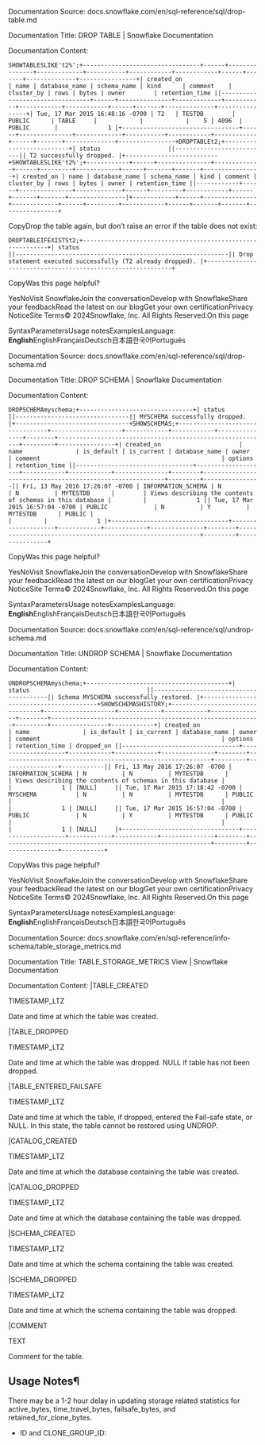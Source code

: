 Documentation Source:
docs.snowflake.com/en/sql-reference/sql/drop-table.md

Documentation Title:
DROP TABLE | Snowflake Documentation

Documentation Content:
```
SHOWTABLESLIKE't2%';+---------------------------------+------+---------------+-------------+-----------+------------+------------+------+-------+--------------+----------------+| created_on                      | name | database_name | schema_name | kind      | comment    | cluster_by | rows | bytes | owner        | retention_time ||---------------------------------+------+---------------+-------------+-----------+------------+------------+------+-------+--------------+----------------+| Tue, 17 Mar 2015 16:48:16 -0700 | T2   | TESTDB        | PUBLIC      | TABLE     |            |            |    5 | 4096  | PUBLIC       |              1 |+---------------------------------+------+---------------+-------------+-----------+------------+------------+------+-------+--------------+----------------+DROPTABLEt2;+--------------------------+| status                   ||--------------------------|| T2 successfully dropped. |+--------------------------+SHOWTABLESLIKE't2%';+------------+------+---------------+-------------+------+---------+------------+------+-------+-------+----------------+| created_on | name | database_name | schema_name | kind | comment | cluster_by | rows | bytes | owner | retention_time ||------------+------+---------------+-------------+------+---------+------------+------+-------+-------+----------------|+------------+------+---------------+-------------+------+---------+------------+------+-------+-------+----------------+
```
CopyDrop the table again, but don’t raise an error if the table does not exist:


```
DROPTABLEIFEXISTSt2;+------------------------------------------------------------+| status                                                     ||------------------------------------------------------------|| Drop statement executed successfully (T2 already dropped). |+------------------------------------------------------------+
```
CopyWas this page helpful?

YesNoVisit SnowflakeJoin the conversationDevelop with SnowflakeShare your feedbackRead the latest on our blogGet your own certificationPrivacy NoticeSite Terms© 2024Snowflake, Inc. All Rights Reserved.On this page

SyntaxParametersUsage notesExamplesLanguage: **English**EnglishFrançaisDeutsch日本語한국어Português



Documentation Source:
docs.snowflake.com/en/sql-reference/sql/drop-schema.md

Documentation Title:
DROP SCHEMA | Snowflake Documentation

Documentation Content:
```
DROPSCHEMAmyschema;+--------------------------------+| status                         ||--------------------------------|| MYSCHEMA successfully dropped. |+--------------------------------+SHOWSCHEMAS;+---------------------------------+--------------------+------------+------------+---------------+--------+-----------------------------------------------------------+---------+----------------+| created_on                      | name               | is_default | is_current | database_name | owner  | comment                                                   | options | retention_time ||---------------------------------+--------------------+------------+------------+---------------+--------+-----------------------------------------------------------+---------+----------------|| Fri, 13 May 2016 17:26:07 -0700 | INFORMATION_SCHEMA | N          | N          | MYTESTDB      |        | Views describing the contents of schemas in this database |         |              1 || Tue, 17 Mar 2015 16:57:04 -0700 | PUBLIC             | N          | Y          | MYTESTDB      | PUBLIC |                                                           |         |              1 |+---------------------------------+--------------------+------------+------------+---------------+--------+-----------------------------------------------------------+---------+----------------+
```
CopyWas this page helpful?

YesNoVisit SnowflakeJoin the conversationDevelop with SnowflakeShare your feedbackRead the latest on our blogGet your own certificationPrivacy NoticeSite Terms© 2024Snowflake, Inc. All Rights Reserved.On this page

SyntaxParametersUsage notesExamplesLanguage: **English**EnglishFrançaisDeutsch日本語한국어Português



Documentation Source:
docs.snowflake.com/en/sql-reference/sql/undrop-schema.md

Documentation Title:
UNDROP SCHEMA | Snowflake Documentation

Documentation Content:
```
UNDROPSCHEMAmyschema;+----------------------------------------+| status                                 ||----------------------------------------|| Schema MYSCHEMA successfully restored. |+----------------------------------------+SHOWSCHEMASHISTORY;+---------------------------------+--------------------+------------+------------+---------------+--------+-----------------------------------------------------------+---------+----------------+------------+| created_on                      | name               | is_default | is_current | database_name | owner  | comment                                                   | options | retention_time | dropped_on ||---------------------------------+--------------------+------------+------------+---------------+--------+-----------------------------------------------------------+---------+----------------+------------|| Fri, 13 May 2016 17:26:07 -0700 | INFORMATION_SCHEMA | N          | N          | MYTESTDB      |        | Views describing the contents of schemas in this database |         |              1 | [NULL]     || Tue, 17 Mar 2015 17:18:42 -0700 | MYSCHEMA           | N          | N          | MYTESTDB      | PUBLIC |                                                           |         |              1 | [NULL]     || Tue, 17 Mar 2015 16:57:04 -0700 | PUBLIC             | N          | Y          | MYTESTDB      | PUBLIC |                                                           |         |              1 | [NULL]     |+---------------------------------+--------------------+------------+------------+---------------+--------+-----------------------------------------------------------+---------+----------------+------------+
```
CopyWas this page helpful?

YesNoVisit SnowflakeJoin the conversationDevelop with SnowflakeShare your feedbackRead the latest on our blogGet your own certificationPrivacy NoticeSite Terms© 2024Snowflake, Inc. All Rights Reserved.On this page

SyntaxParametersUsage notesExamplesLanguage: **English**EnglishFrançaisDeutsch日本語한국어Português



Documentation Source:
docs.snowflake.com/en/sql-reference/info-schema/table_storage_metrics.md

Documentation Title:
TABLE_STORAGE_METRICS View | Snowflake Documentation

Documentation Content:
|TABLE\_CREATED

TIMESTAMP\_LTZ

Date and time at which the table was created.


|TABLE\_DROPPED

TIMESTAMP\_LTZ

Date and time at which the table was dropped. NULL if table has not been dropped.


|TABLE\_ENTERED\_FAILSAFE

TIMESTAMP\_LTZ

Date and time at which the table, if dropped, entered the Fail-safe state, or NULL. In this state, the table cannot be restored using UNDROP.


|CATALOG\_CREATED

TIMESTAMP\_LTZ

Date and time at which the database containing the table was created.


|CATALOG\_DROPPED

TIMESTAMP\_LTZ

Date and time at which the database containing the table was dropped.


|SCHEMA\_CREATED

TIMESTAMP\_LTZ

Date and time at which the schema containing the table was created.


|SCHEMA\_DROPPED

TIMESTAMP\_LTZ

Date and time at which the schema containing the table was dropped.


|COMMENT

TEXT

Comment for the table.



Usage Notes¶
------------

There may be a 1-2 hour delay in updating storage related statistics for active\_bytes, time\_travel\_bytes,
failsafe\_bytes, and retained\_for\_clone\_bytes.

* ID and CLONE\_GROUP\_ID:



